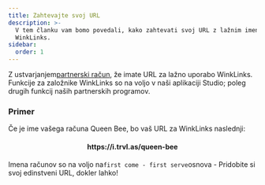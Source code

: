```yaml
---
title: Zahtevajte svoj URL
description: >-
  V tem članku vam bomo povedali, kako zahtevati svoj URL z lažnim imenom
  WinkLinks.
sidebar:
  order: 1
---
```

Z ustvarjanjem[partnerski račun](/studio/what-is-studio), že imate URL za lažno uporabo WinkLinks. Funkcije za založnike WinkLinks so na voljo v naši aplikaciji Studio; poleg drugih funkcij naših partnerskih programov.

### Primer

Če je ime vašega računa Queen Bee, bo vaš URL za WinkLinks naslednji:

<h4 align="center">https://i.trvl.as/queen-bee</h4>


Imena računov so na voljo na`first come - first serve`osnova - Pridobite si svoj edinstveni URL, dokler lahko!

